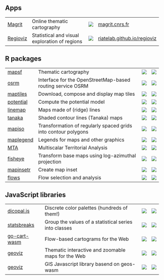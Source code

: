 ## Apps

<table>
  <tr>
    <td><a href="https://github.com/riatelab/magrit">Magrit</a></td>
    <td>Online thematic cartography</td>
    <td><img src="https://img.shields.io/github/stars/riatelab/magrit?logo=none"/></td>
    <td><a href="https://magrit.cnrs.fr">magrit.cnrs.fr</a></td>
  </tr>
  <tr>
    <td><a href="https://github.com/riatelab/regioviz">Regioviz</a></td>
    <td>Statistical and visual exploration of regions</td>
    <td><img src="https://img.shields.io/github/stars/riatelab/regioviz?logo=none"/></td>
    <td><a href="https://riatelab.github.io/regioviz/">riatelab.github.io/regioviz</a></td>
  </tr>
</table>

## R packages

<table>
  <tr>
    <td><a href="https://github.com/riatelab/mapsf">mapsf</a></td>
    <td>Thematic cartography</td>
    <td><img src="https://img.shields.io/github/stars/riatelab/mapsf?logo=none"/></td>
    <td><a href="https://cran.r-project.org/package=mapsf"><img src="https://www.r-pkg.org/badges/version-ago/mapsf"/></a></td>
  </tr>
  <tr>
    <td><a href="https://github.com/riatelab/osrm">osrm</a></td>
    <td>Interface for the OpenStreetMap-based routing service OSRM</td>
    <td><img src="https://img.shields.io/github/stars/riatelab/osrm?logo=none"/></td>
    <td><a href="https://cran.r-project.org/package=osrm"><img src="https://www.r-pkg.org/badges/version-ago/osrm"/></a></td>
  </tr>
  <tr>
    <td><a href="https://github.com/riatelab/maptiles">maptiles</a></td>
    <td>Download, compose and display map tiles</td>
    <td><img src="https://img.shields.io/github/stars/riatelab/maptiles?logo=none"/></td>
    <td><a href="https://cran.r-project.org/package=maptiles"><img src="https://www.r-pkg.org/badges/version-ago/maptiles"/></a></td>
  </tr>
  <tr>
    <td><a href="https://github.com/riatelab/potential">potential</a></td>
    <td>Compute the potential model</td>
    <td><img src="https://img.shields.io/github/stars/riatelab/potential?logo=none"/></td>
    <td><a href="https://cran.r-project.org/package=potential"><img src="https://www.r-pkg.org/badges/version-ago/potential"/></a></td>
  </tr>  
  <tr>
    <td><a href="https://github.com/riatelab/linemap">linemap</a></td>
    <td>Maps made of (ridge) lines</td>
    <td><img src="https://img.shields.io/github/stars/riatelab/linemap?logo=none"/></td>
    <td><a href="https://cran.r-project.org/package=linemap"><img src="https://www.r-pkg.org/badges/version-ago/linemap"/></a></td>
  </tr>
  <tr>
    <td><a href="https://github.com/riatelab/tanaka">tanaka</a></td>
    <td>Shaded contour lines (Tanaka) maps</td>
    <td><img src="https://img.shields.io/github/stars/riatelab/tanaka?logo=none"/></td>
    <td><a href="https://cran.r-project.org/package=tanaka"><img src="https://www.r-pkg.org/badges/version-ago/tanaka"/></a></td>
  </tr>
  <tr>
    <td><a href="https://github.com/riatelab/mapiso">mapiso</a></td>
    <td>Transformation of regularly spaced grids into contour polygons</td>
    <td><img src="https://img.shields.io/github/stars/riatelab/mapiso?logo=none"/></td>
    <td><a href="https://cran.r-project.org/package=mapiso"><img src="https://www.r-pkg.org/badges/version-ago/mapiso"/></a></td>
  </tr>
  <tr>
    <td><a href="https://github.com/riatelab/maplegend">maplegend</a></td>
    <td>Legends for maps and other graphics</td>
    <td><img src="https://img.shields.io/github/stars/riatelab/maplegend?logo=none"/></td>
    <td><a href="https://cran.r-project.org/package=maplegend"><img src="https://www.r-pkg.org/badges/version-ago/maplegend"/></a></td>
  </tr>
  <tr>
    <td><a href="https://github.com/riatelab/MTA">MTA</a></td>
    <td>Multiscalar Territorial Analysis</td>
    <td><img src="https://img.shields.io/github/stars/riatelab/MTA?logo=none"/></td>
    <td><a href="https://cran.r-project.org/package=MTA"><img src="https://www.r-pkg.org/badges/version-ago/MTA"/></a></td>
  </tr>
  <tr>
    <td><a href="https://github.com/riatelab/fisheye">fisheye</a></td>
    <td>Transform base maps using log-azimuthal projection</td>
    <td><img src="https://img.shields.io/github/stars/riatelab/fisheye?logo=none"/></td>
    <td><a href="https://cran.r-project.org/package=fisheye"><img src="https://www.r-pkg.org/badges/version-ago/fisheye"/></a></td>
  </tr>
  <tr>
    <td><a href="https://github.com/riatelab/mapinsetr">mapinsetr</a></td>
    <td>Create map inset</td>
    <td><img src="https://img.shields.io/github/stars/riatelab/mapinsetr?logo=none"/></td>
    <td><img src="https://www.r-pkg.org/badges/version-ago/mapinsetr"/></td>
  </tr>
    <tr>
    <td><a href="https://github.com/riatelab/flows">flows</a></td>
    <td>Flow selection and analysis</td>
    <td><img src="https://img.shields.io/github/stars/riatelab/flows?logo=none"/></td>
    <td><img src="https://www.r-pkg.org/badges/version/flows"/></td>
  </tr>

</table>

## JavaScript libraries

<table>
  <tr>
    <td><a href="https://github.com/riatelab/dicopal.js">dicopal.js</a></td>
    <td>Discrete color palettes (hundreds of them!)</td>
    <td><img src="https://img.shields.io/github/stars/riatelab/dicopal.js?logo=none"/></td>
    <td><a href="https://www.npmjs.com/package/dicopal"><img src="https://img.shields.io/npm/v/dicopal?color=green" /></a></td>
  </tr>
  <tr>
    <td><a href="https://github.com/riatelab/statsbreaks">statsbreaks</a></td>
    <td>Group the values of a statistical series into classes</td>
    <td><img src="https://img.shields.io/github/stars/riatelab/statsbreaks?logo=none"/></td>
    <td><a href="https://www.npmjs.com/package/statsbreaks"><img src="https://img.shields.io/npm/v/statsbreaks?color=green" /></a></td>
  </tr>
  <tr>
    <td><a href="https://github.com/riatelab/go-cart-wasm">go-cart-wasm</a></td>
    <td>Flow-based cartograms for the Web</td>
    <td><img src="https://img.shields.io/github/stars/riatelab/go-cart-wasm?logo=none"/></td>
    <td><a href="https://www.npmjs.com/package/go-cart-wasm"><img src="https://img.shields.io/npm/v/go-cart-wasm?color=green" /></a></td>
  </tr>
    <tr>
    <td><a href="https://github.com/riatelab/geoviz">geoviz</a></td>
    <td>Thematic interactive and zoomable maps for the Web</td>
    <td><img src="https://img.shields.io/github/stars/riatelab/geoviz?logo=none"/></td>
    <td><a href="https://www.npmjs.com/package/geoviz"><img src="https://img.shields.io/npm/v/geoviz?color=green" /></a></td>
  </tr>
      <tr>
    <td><a href="https://github.com/riatelab/geotoolbox">geoviz</a></td>
    <td>GIS Javascript library basend on geos-wasm</td>
    <td><img src="https://img.shields.io/github/stars/riatelab/geotoolbox?logo=none"/></td>
    <td><a href="https://www.npmjs.com/package/geotoolbox"><img src="https://img.shields.io/npm/v/geotoolbox?color=green" /></a></td>
  </tr>

  
</table>


